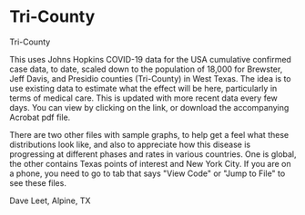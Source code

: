 # Tri-County
 Tri-County

This uses Johns Hopkins COVID-19 data for the USA cumulative confirmed case data, to date, scaled down to the population of 18,000 for Brewster, Jeff Davis, and Presidio counties (Tri-County) in West Texas. The idea is to use existing data to estimate what the effect will be here, particularly in terms of medical care. This is updated with more recent data every few days. You can view by clicking on the link, or download the accompanying Acrobat pdf file.

There are two other files with sample graphs, to help get a feel what these distributions look like, and also to appreciate how this disease is progressing at different phases and rates in various countries. One is global, the other contains Texas points of interest and New York City. If you are on a phone, you need to go to tab that says "View Code" or "Jump to File" to see these files.

Dave Leet, Alpine, TX